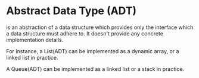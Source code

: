 # Abstract Data Type (ADT)
is an abstraction of a data structure which provides only the interface which a data structure must adhere to. It doesn't provide any concrete implementation details.

For Instance, a List(ADT) can be implemented as a dynamic array, or a linked list in practice. 

A Queue(ADT) can be implemented as a linked list or a stack in practice.